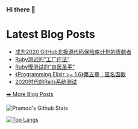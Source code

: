 ### Hi there 👋

<!--
**xfyuan/xfyuan** is a ✨ _special_ ✨ repository because its `README.md` (this file) appears on your GitHub profile.

Here are some ideas to get you started:

- 🔭 I’m currently working on ...
- 🌱 I’m currently learning ...
- 👯 I’m looking to collaborate on ...
- 🤔 I’m looking for help with ...
- 💬 Ask me about ...
- 📫 How to reach me: ...
- 😄 Pronouns: ...
- ⚡ Fun fact: ...
-->

# Latest Blog Posts
<!-- BLOG-POST-LIST:START -->
- [成为2020 GitHub北极源代码保险库计划的贡献者](http://xfyuan.github.io/2020/07/became-github-arctic-code-vault-contributor/)
- [Ruby测试的“工厂疗法”](http://xfyuan.github.io/2020/07/testprof-factory-therapy-for-ruby-tests/)
- [Ruby慢测试的“良医圣手”](http://xfyuan.github.io/2020/07/testprof-doctor-for-slow-ruby-tests/)
- [《Programming Elixir >= 1.6》第五章：匿名函数](http://xfyuan.github.io/2020/07/programming-elixir-1-6-chapter-5/)
- [2020时代的Rails系统测试](http://xfyuan.github.io/2020/07/proper-browser-testing-in-rails/)
<!-- BLOG-POST-LIST:END -->
<p><a href="https://xfyuan.github.io/">➡️ More Blog Posts</a></p>

<img align="center" src="https://github-readme-stats.vercel.app/api?username=xfyuan&&show_icons=true&theme=radical" alt="Pramod's Github Stats">

[![Top Langs](https://github-readme-stats.vercel.app/api/top-langs/?username=xfyuan)](https://github.com/anuraghazra/github-readme-stats)

